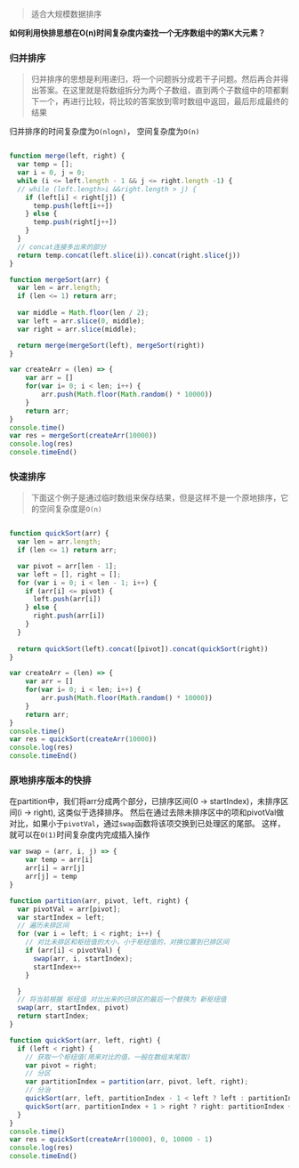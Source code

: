 > 适合大规模数据排序

**如何利用快排思想在O(n)时间复杂度内查找一个无序数组中的第K大元素？**

### 归并排序

> 归并排序的思想是利用递归，将一个问题拆分成若干子问题。然后再合并得出答案。在这里就是将数组拆分为两个子数组，直到两个子数组中的项都剩下一个，再进行比较，将比较的答案放到零时数组中返回，最后形成最终的结果

归并排序的时间复杂度为`O(nlogn)`， 空间复杂度为`O(n)`

```js

function merge(left, right) {
  var temp = [];
  var i = 0, j = 0;
  while (i <= left.length - 1 && j <= right.length -1) {
  // while (left.length>i &&right.length > j) {
    if (left[i] < right[j]) {
      temp.push(left[i++])
    } else {
      temp.push(right[j++])
    }
  }
  // concat连接多出来的部分
  return temp.concat(left.slice(i)).concat(right.slice(j))
}

function mergeSort(arr) {
  var len = arr.length;
  if (len <= 1) return arr;
  
  var middle = Math.floor(len / 2);
  var left = arr.slice(0, middle);
  var right = arr.slice(middle);

  return merge(mergeSort(left), mergeSort(right))
}

var createArr = (len) => {
    var arr = []
    for(var i= 0; i < len; i++) {
        arr.push(Math.floor(Math.random() * 10000))
    }
    return arr;
}
console.time()
var res = mergeSort(createArr(10000))
console.log(res)
console.timeEnd()
```

### 快速排序

> 下面这个例子是通过临时数组来保存结果，但是这样不是一个原地排序，它的空间复杂度是`O(n)`
```js

function quickSort(arr) {
  var len = arr.length;
  if (len <= 1) return arr;

  var pivot = arr[len - 1];
  var left = [], right = [];
  for (var i = 0; i < len - 1; i++) {
    if (arr[i] <= pivot) {
      left.push(arr[i])
    } else {
      right.push(arr[i])
    }
  }
  
  return quickSort(left).concat([pivot]).concat(quickSort(right))
}

var createArr = (len) => {
    var arr = []
    for(var i= 0; i < len; i++) {
        arr.push(Math.floor(Math.random() * 10000))
    }
    return arr;
}
console.time()
var res = quickSort(createArr(10000))
console.log(res)
console.timeEnd()
```

### 原地排序版本的快排

在partition中，我们将arr分成两个部分，已排序区间(0 -> startIndex)，未排序区间(i -> right), 这类似于选择排序。
然后在通过去除未排序区中的项和pivotVal做对比，如果小于`pivotVal`，通过`swap`函数将该项交换到已处理区的尾部。
这样，就可以在`O(1)`时间复杂度内完成插入操作

```js
var swap = (arr, i, j) => {
    var temp = arr[i]
    arr[i] = arr[j]
    arr[j] = temp
}

function partition(arr, pivot, left, right) {
  var pivotVal = arr[pivot];
  var startIndex = left;
  // 遍历未排区间
  for (var i = left; i < right; i++) {
    // 对比未排区和枢纽值的大小，小于枢纽值的，对换位置到已排区间
    if (arr[i] < pivotVal) {
      swap(arr, i, startIndex);
      startIndex++
    }

  }
  // 将当前根据 枢纽值 对比出来的已排区的最后一个替换为 新枢纽值
  swap(arr, startIndex, pivot)
  return startIndex;
}

function quickSort(arr, left, right) {
  if (left < right) {
    // 获取一个枢纽值(用来对比的值，一般在数组末尾取)
    var pivot = right;
    // 分区
    var partitionIndex = partition(arr, pivot, left, right);
    // 分治
    quickSort(arr, left, partitionIndex - 1 < left ? left : partitionIndex - 1);
    quickSort(arr, partitionIndex + 1 > right ? right: partitionIndex + 1, right)
  }
}
console.time()
var res = quickSort(createArr(10000), 0, 10000 - 1)
console.log(res)
console.timeEnd()
```